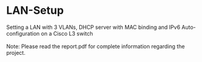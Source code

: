 # LAN-Setup
Setting a LAN with 3 VLANs, DHCP server with MAC binding and IPv6 Auto-configuration on a Cisco L3 switch
<br>
<br>
Note: Please read the report.pdf for complete information regarding the project.
